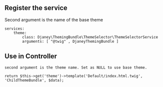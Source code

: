## Register the service

Second argument is the name of the base theme

    services:
        theme:
            class: Djaney\ThemingBundle\ThemeSelector\ThemeSelectorService
            arguments: [ "@twig" , DjaneyThemingBundle ]

## Use in Controller

    second argument is the theme name. Set as NULL to use base theme.

    return $this->get('theme')->template('Default/index.html.twig', 'ChildThemeBundle', $data);

